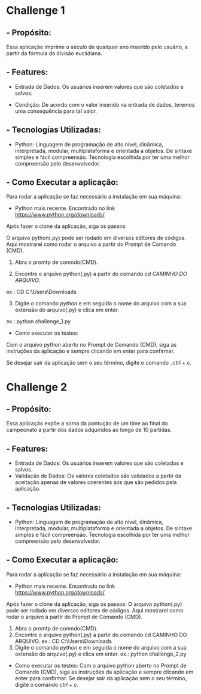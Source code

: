 # Challenge 1

## - Propósito:

  

Essa aplicação imprime o século de qualquer ano inserido pelo usuário, a partir da fórmula da divisão euclidiana.

  

## - Features:

  

* Entrada de Dados: Os usuários inserem valores que são coletados e salvos.

* Condição: De acordo com o valor inserido na entrada de dados, teremos uma consequência para tal valor.

  

## - Tecnologias Utilizadas:

  

- Python: Linguagem de programação de alto nível, dinâmica, interpretada, modular, multiplataforma e orientada a objetos. De sintaxe simples e fácil compreensão. Tecnologia escolhida por ter uma melhor compreensão pelo desenvolvedor.

  

## - Como Executar a aplicação:

Para rodar a aplicação se faz necessário a instalação em sua máquina:

  

 - Python mais recente. Encontrado no link <https://www.python.org/downloads/>

  

Após fazer o clone da aplicação, siga os passos:

O arquivo python(.py) pode ser rodado em diversos editores de códigos. Aqui mostrarei como rodar o arquivo a partir do Prompt de Comando (CMD).

  

1. Abra o promtp de comndo(CMD).

2. Encontre o arquivo python(.py) a partir do comando _cd CAMINHO DO ARQUIVO._

ex.: CD C:\Users\Downloads

3. Digite o comando _python_ e em seguida o nome do arquivo com a sua extensão do arquivo(.py) e clica em enter.

ex.: python challenge_1.py

  

- Como executar os testes:

Com o arquivo python aberto no Prompt de Comando (CMD), siga as instruções da aplicação e sempre clicando em enter para confirmar.

Se desejar sair da aplicação sem o seu término, digite o comando _ctrl + c.


# Challenge 2
## - Propósito:

Essa aplicação expõe a soma da pontução de um time ao final do campeonato a partir dos dados adquiridos ao longo de 10 partidas.

## - Features:

* Entrada de Dados: Os usuários inserem valores que são coletados e salvos.
* Validação de Dados: Os valores coletados são validados a partir da aceitação apenas de valores coerentes aos que são pedidos pela aplicação.

## - Tecnologias Utilizadas:

- Python: Linguagem de programação de alto nível, dinâmica, interpretada, modular, multiplataforma e orientada a objetos. De sintaxe simples e fácil compreensão. Tecnologia escolhida por ter uma melhor compreensão pelo desenvolvedor.

## - Como Executar a aplicação:
  Para rodar a aplicação se faz necessário a instalação em sua máquina:

- Python mais recente. Encontrado no link <https://www.python.org/downloads/>

Após fazer o clone da aplicação, siga os passos:
O arquivo python(.py) pode ser rodado em diversos editores de códigos. Aqui mostrarei como rodar o arquivo a partir do Prompt de Comando (CMD).

1. Abra o promtp de comndo(CMD).
2. Encontre o arquivo python(.py) a partir do comando cd CAMINHO DO ARQUIVO.
   ex.: CD C:\Users\Downloads
3. Digite o comando _python_ e em seguida o nome do arquivo com a sua extensão do arquivo(.py) e clica em enter.
   ex.: python challenge_2.py

- Como executar os testes:
  Com o arquivo python aberto no Prompt de Comando (CMD), siga as instruções da aplicação e sempre clicando em enter para confirmar.
  Se desejar sair da aplicação sem o seu término, digite o comando _ctrl + c_.
